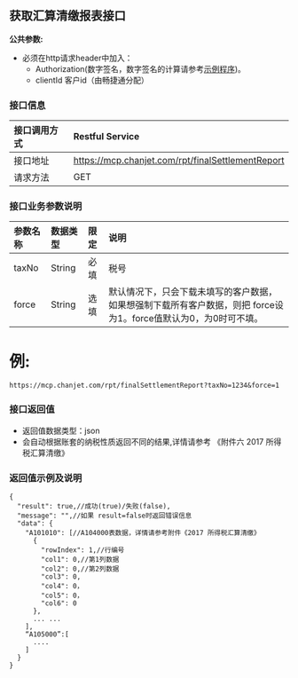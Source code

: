 ##  获取汇算清缴报表接口

**公共参数:**

+ 必须在http请求header中加入：  
	* Authorization(数字签名，数字签名的计算请参考[示例程序](./附件/报表取数示例代码))。  
	* clientId 客户id（由畅捷通分配）

### 接口信息
| 接口调用方式 | Restful Service        |
| :----- | :--------------------- |
| 接口地址   |https://mcp.chanjet.com/rpt/finalSettlementReport |
| 请求方法   | GET                    |

### 接口业务参数说明

| 参数名称      | 数据类型    | 限定   | 说明        |
| :-------- | :------ | :--- | :-------- |
| taxNo  | String    | 必填   | 税号 |
| force  | String    | 选填   | 默认情况下，只会下载未填写的客户数据，如果想强制下载所有客户数据，则把 force设为1。force值默认为0，为0时可不填。 |

例:
====
```
https://mcp.chanjet.com/rpt/finalSettlementReport?taxNo=1234&force=1
```

### 接口返回值
+ 返回值数据类型：json
+ 会自动根据账套的纳税性质返回不同的结果,详情请参考 《附件六 2017 所得税汇算清缴》

### 返回值示例及说明
```
{
  "result": true,//成功(true)/失败(false),
  "message": "",//如果 result=false时返回错误信息
  "data": {
    "A101010": [//A104000表数据，详情请参考附件《2017 所得税汇算清缴》
      {
        "rowIndex": 1,//行编号
        "col1": 0,//第1列数据
        "col2": 0,//第2列数据
        "col3": 0,
        "col4": 0，
        "col5": 0，
        "col6": 0
      },
      ... ...
    ],
    “A105000”:[
      ....
    ]
  }
}
```

